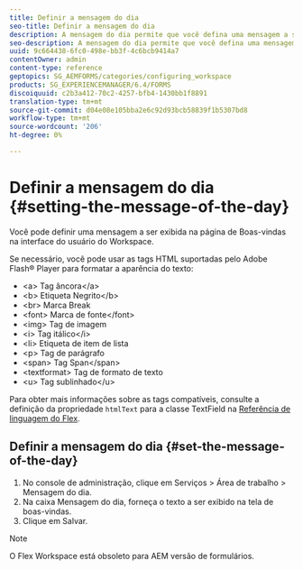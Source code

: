 ```yaml
---
title: Definir a mensagem do dia
seo-title: Definir a mensagem do dia
description: A mensagem do dia permite que você defina uma mensagem a ser exibida na página de Boas-vindas na interface do usuário do Workspace.
seo-description: A mensagem do dia permite que você defina uma mensagem a ser exibida na página de Boas-vindas na interface do usuário do Workspace.
uuid: 9c664438-6fc0-498e-bb3f-4c6bcb9414a7
contentOwner: admin
content-type: reference
geptopics: SG_AEMFORMS/categories/configuring_workspace
products: SG_EXPERIENCEMANAGER/6.4/FORMS
discoiquuid: c2b3a412-70c2-4257-bfb4-1430bb1f8891
translation-type: tm+mt
source-git-commit: d04e08e105bba2e6c92d93bcb58839f1b5307bd8
workflow-type: tm+mt
source-wordcount: '206'
ht-degree: 0%

---
```



# Definir a mensagem do dia {#setting-the-message-of-the-day}

Você pode definir uma mensagem a ser exibida na página de Boas-vindas na interface do usuário do Workspace.

Se necessário, você pode usar as tags HTML suportadas pelo Adobe Flash® Player para formatar a aparência do texto:

* &lt;a> Tag âncora&lt;/a>
* &lt;b> Etiqueta Negrito&lt;/b>
* &lt;br> Marca Break
* &lt;font> Marca de fonte&lt;/font>
* &lt;img> Tag de imagem
* &lt;i> Tag itálico&lt;/i>
* &lt;li> Etiqueta de item de lista
* &lt;p> Tag de parágrafo
* &lt;span> Tag Span&lt;/span>
* &lt;textformat> Tag de formato de texto
* &lt;u> Tag sublinhado&lt;/u>

Para obter mais informações sobre as tags compatíveis, consulte a definição da propriedade `htmlText` para a classe TextField na [Referência de linguagem do Flex](https://www.adobe.com/support/documentation/en/flex/).

## Definir a mensagem do dia {#set-the-message-of-the-day}

1. No console de administração, clique em Serviços > Área de trabalho > Mensagem do dia.
1. Na caixa Mensagem do dia, forneça o texto a ser exibido na tela de boas-vindas.
1. Clique em Salvar.

>[!NOTE]
>
>O Flex Workspace está obsoleto para AEM versão de formulários.

